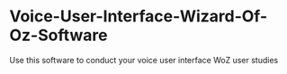# Voice-User-Interface-Wizard-Of-Oz-Software
Use this software to conduct your voice user interface WoZ user studies
